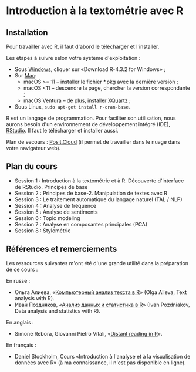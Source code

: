 # Introduction à la textométrie avec R

## Installation

Pour travailler avec R, il faut d'abord le télécharger et l'installer.

Les étapes à suivre selon votre système d'exploitation :
* Sous [Windows](https://cran.r-project.org/bin/windows/base/), cliquer sur «Download R-4.3.2 for Windows» ;
* Sur [Mac](https://cran.r-project.org/bin/macosx/):
    * macOS >= 11 – installer le fichier *.pkg avec la dernière version ;
    * macOS <11 – descendre la page, chercher la version correspondante ;
    * macOS Ventura – de plus, installer [XQuartz](https://www.xquartz.org/) ;
* Sous Linux, ```sudo apt-get install r-cran-base```.


R est un langage de programmation. Pour faciliter son utilisation, nous aurons besoin d'un environnement de développement intégré (IDE), [RStudio](https://posit.co/download/rstudio-desktop/). Il faut le télécharger et installer aussi.


Plan de secours : [Posit.Cloud](https://posit.cloud/) (il permet de travailler dans le nuage dans votre navigateur web).

## Plan du cours

-   Session 1 : Introduction à la textométrie et à R. Découverte d'interface de RStudio. Principes de base
-   Session 2 : Principes de base-2. Manipulation de textes avec R
-   Session 3 : Le traitement automatique du langage naturel (TAL / NLP)
-   Session 4 : Analyse de fréquence
-   Session 5 : Analyse de sentiments
-   Session 6 : Topic modeling
-   Session 7 : Analyse en composantes principales (PCA)
-   Session 8 : Stylométrie

## Références  et remerciements
Les ressources suivantes m'ont été d'une grande utilité dans la préparation de ce cours :

En russe :
* Ольга Алиева, «[Компьютерный анализ текста в R](https://github.com/locusclassicus/text_analysis_2023/tree/main)» (Olga Alieva, Text analysis with R).
* Иван Поздняков, «[Анализ данных и статистика в R](https://pozdniakov.github.io/tidy_stats/)» (Ivan Pozdniakov, Data analysis and statistics with R).

En anglais :
* Simone Rebora, Giovanni Pietro Vitali, «[Distant reading in R](https://github.com/ABC-DH/Distant_Reading_in_R/tree/main)».

En français :
* Daniel Stockholm, Cours «Introduction à l'analyse et à la visualisation de données avec R» (à ma connaissance, il n'est pas disponible en ligne).
